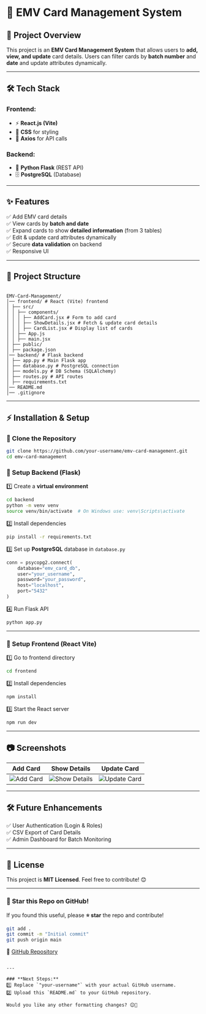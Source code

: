 

# 📌 EMV Card Management System

## 🚀 Project Overview

This project is an **EMV Card Management System** that allows users to **add, view, and update** card details. Users can filter cards by **batch number** and **date** and update attributes dynamically.

---

## 🛠️ Tech Stack

### **Frontend:**

- ⚡ **React.js (Vite)**
- 🎨 **CSS** for styling
- 🔄 **Axios** for API calls

### **Backend:**

- 🐍 **Python Flask** (REST API)
- 🗄️ **PostgreSQL** (Database)

---

## ✨ Features

✅ Add EMV card details  
✅ View cards by **batch and date**  
✅ Expand cards to show **detailed information** (from 3 tables)  
✅ Edit & update card attributes dynamically  
✅ Secure **data validation** on backend  
✅ Responsive UI

---

## 📂 Project Structure
```

EMV-Card-Management/
│── frontend/ # React (Vite) frontend
│ ├── src/
│ │ ├── components/
│ │ │ ├── AddCard.jsx # Form to add card
│ │ │ ├── ShowDetails.jsx # Fetch & update card details
│ │ │ ├── CardList.jsx # Display list of cards
│ │ ├── App.js
│ │ ├── main.jsx
│ ├── public/
│ ├── package.json
│── backend/ # Flask backend
│ ├── app.py # Main Flask app
│ ├── database.py # PostgreSQL connection
│ ├── models.py # DB Schema (SQLAlchemy)
│ ├── routes.py # API routes
│ ├── requirements.txt
│── README.md
│── .gitignore

````

---

## ⚡ Installation & Setup
### 🔹 Clone the Repository
```bash
git clone https://github.com/your-username/emv-card-management.git
cd emv-card-management
````

### 🔹 Setup Backend (Flask)

1️⃣ Create a **virtual environment**

```bash
cd backend
python -m venv venv
source venv/bin/activate  # On Windows use: venv\Scripts\activate
```

2️⃣ Install dependencies

```bash
pip install -r requirements.txt
```

3️⃣ Set up **PostgreSQL** database in `database.py`

```python
conn = psycopg2.connect(
    database="emv_card_db",
    user="your_username",
    password="your_password",
    host="localhost",
    port="5432"
)
```

4️⃣ Run Flask API

```bash
python app.py
```

---

### 🔹 Setup Frontend (React Vite)

1️⃣ Go to frontend directory

```bash
cd frontend
```

2️⃣ Install dependencies

```bash
npm install
```

3️⃣ Start the React server

```bash
npm run dev
```

---



## 📷 Screenshots

| Add Card                                         | Show Details                                         | Update Card                                         |
| ------------------------------------------------ | ---------------------------------------------------- | --------------------------------------------------- |
| ![Add Card](https://via.placeholder.com/300x200) | ![Show Details](https://via.placeholder.com/300x200) | ![Update Card](https://via.placeholder.com/300x200) |

---

## 🛠️ Future Enhancements

✅ User Authentication (Login & Roles)  
✅ CSV Export of Card Details  
✅ Admin Dashboard for Batch Monitoring

---

## 📝 License

This project is **MIT Licensed**. Feel free to contribute! 😊

---

### 🌟 Star this Repo on GitHub!

If you found this useful, please **⭐ star** the repo and contribute!

```bash
git add .
git commit -m "Initial commit"
git push origin main
```

🔗 [GitHub Repository](https://github.com/your-username/emv-card-management)

```

---

### **Next Steps:**
1️⃣ Replace `"your-username"` with your actual GitHub username.
2️⃣ Upload this `README.md` to your GitHub repository.

Would you like any other formatting changes? 😊🚀
```
